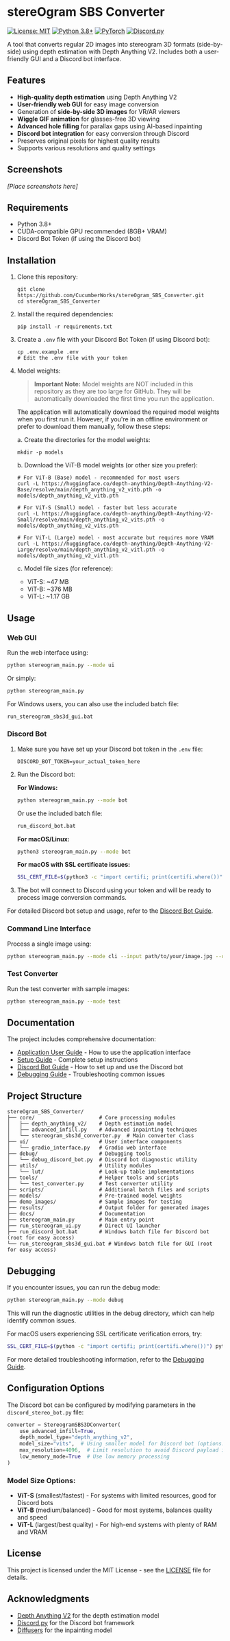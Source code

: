# stereOgram SBS Converter

[![License: MIT](https://img.shields.io/badge/License-MIT-yellow.svg)](https://opensource.org/licenses/MIT)
[![Python 3.8+](https://img.shields.io/badge/python-3.8+-blue.svg)](https://www.python.org/downloads/)
[![PyTorch](https://img.shields.io/badge/PyTorch-%23EE4C2C.svg?style=flat&logo=PyTorch&logoColor=white)](https://pytorch.org/)
[![Discord.py](https://img.shields.io/badge/discord.py-2.3.0+-blue.svg)](https://discordpy.readthedocs.io/)

A tool that converts regular 2D images into stereogram 3D formats (side-by-side) using depth estimation with Depth Anything V2. Includes both a user-friendly GUI and a Discord bot interface.

## Features

- **High-quality depth estimation** using Depth Anything V2
- **User-friendly web GUI** for easy image conversion
- Generation of **side-by-side 3D images** for VR/AR viewers
- **Wiggle GIF animation** for glasses-free 3D viewing
- **Advanced hole filling** for parallax gaps using AI-based inpainting
- **Discord bot integration** for easy conversion through Discord
- Preserves original pixels for highest quality results
- Supports various resolutions and quality settings

## Screenshots

*[Place screenshots here]*

## Requirements

- Python 3.8+
- CUDA-compatible GPU recommended (8GB+ VRAM)
- Discord Bot Token (if using the Discord bot)

## Installation

1. Clone this repository:
   ```
   git clone https://github.com/CucumberWorks/stereOgram_SBS_Converter.git
   cd stereOgram_SBS_Converter
   ```

2. Install the required dependencies:
   ```
   pip install -r requirements.txt
   ```

3. Create a `.env` file with your Discord Bot Token (if using Discord bot):
   ```
   cp .env.example .env
   # Edit the .env file with your token
   ```

4. Model weights:
   
   > **Important Note:** Model weights are NOT included in this repository as they are too large for GitHub. They will be automatically downloaded the first time you run the application.
   
   The application will automatically download the required model weights when you first run it. However, if you're in an offline environment or prefer to download them manually, follow these steps:
   
   a. Create the directories for the model weights:
   ```
   mkdir -p models
   ```
   
   b. Download the ViT-B model weights (or other size you prefer):
   ```
   # For ViT-B (Base) model - recommended for most users
   curl -L https://huggingface.co/depth-anything/Depth-Anything-V2-Base/resolve/main/depth_anything_v2_vitb.pth -o models/depth_anything_v2_vitb.pth
   
   # For ViT-S (Small) model - faster but less accurate
   curl -L https://huggingface.co/depth-anything/Depth-Anything-V2-Small/resolve/main/depth_anything_v2_vits.pth -o models/depth_anything_v2_vits.pth
   
   # For ViT-L (Large) model - most accurate but requires more VRAM
   curl -L https://huggingface.co/depth-anything/Depth-Anything-V2-Large/resolve/main/depth_anything_v2_vitl.pth -o models/depth_anything_v2_vitl.pth
   ```
   
   c. Model file sizes (for reference):
   - ViT-S: ~47 MB
   - ViT-B: ~376 MB
   - ViT-L: ~1.17 GB

## Usage

### Web GUI

Run the web interface using:

```bash
python stereogram_main.py --mode ui
```

Or simply:

```bash
python stereogram_main.py
```

For Windows users, you can also use the included batch file:
```bash
run_stereogram_sbs3d_gui.bat
```

### Discord Bot

1. Make sure you have set up your Discord bot token in the `.env` file:
   ```
   DISCORD_BOT_TOKEN=your_actual_token_here
   ```

2. Run the Discord bot:

   **For Windows:**
   ```bash
   python stereogram_main.py --mode bot
   ```
   Or use the included batch file:
   ```bash
   run_discord_bot.bat
   ```

   **For macOS/Linux:**
   ```bash
   python3 stereogram_main.py --mode bot
   ```
   
   **For macOS with SSL certificate issues:**
   ```bash
   SSL_CERT_FILE=$(python3 -c "import certifi; print(certifi.where())") python3 stereogram_main.py --mode bot
   ```

3. The bot will connect to Discord using your token and will be ready to process image conversion commands.

For detailed Discord bot setup and usage, refer to the [Discord Bot Guide](docs/DISCORD_BOT_README.md).

### Command Line Interface

Process a single image using:

```bash
python stereogram_main.py --mode cli --input path/to/your/image.jpg --output path/to/output/folder
```

### Test Converter

Run the test converter with sample images:

```bash
python stereogram_main.py --mode test
```

## Documentation

The project includes comprehensive documentation:

- [Application User Guide](docs/APP_GUIDE.md) - How to use the application interface
- [Setup Guide](docs/SETUP_GUIDE.md) - Complete setup instructions
- [Discord Bot Guide](docs/DISCORD_BOT_README.md) - How to set up and use the Discord bot
- [Debugging Guide](docs/DEBUGGING_GUIDE.md) - Troubleshooting common issues

## Project Structure

```
stereOgram_SBS_Converter/
├── core/                     # Core processing modules
│   ├── depth_anything_v2/    # Depth estimation model
│   ├── advanced_infill.py    # Advanced inpainting techniques
│   └── stereogram_sbs3d_converter.py  # Main converter class
├── ui/                       # User interface components
│   └── gradio_interface.py   # Gradio web interface
├── debug/                    # Debugging tools
│   └── debug_discord_bot.py  # Discord bot diagnostic utility
├── utils/                    # Utility modules
│   └── lut/                  # Look-up table implementations
├── tools/                    # Helper tools and scripts
│   └── test_converter.py     # Test converter utility
├── scripts/                  # Additional batch files and scripts
├── models/                   # Pre-trained model weights
├── demo_images/              # Sample images for testing
├── results/                  # Output folder for generated images
├── docs/                     # Documentation
├── stereogram_main.py        # Main entry point
├── run_stereogram_ui.py      # Direct UI launcher
├── run_discord_bot.bat       # Windows batch file for Discord bot (root for easy access)
└── run_stereogram_sbs3d_gui.bat # Windows batch file for GUI (root for easy access)
```

## Debugging

If you encounter issues, you can run the debug mode:

```bash
python stereogram_main.py --mode debug
```

This will run the diagnostic utilities in the debug directory, which can help identify common issues.

For macOS users experiencing SSL certificate verification errors, try:

```bash
SSL_CERT_FILE=$(python -c "import certifi; print(certifi.where())") python stereogram_main.py --mode bot
```

For more detailed troubleshooting information, refer to the [Debugging Guide](docs/DEBUGGING_GUIDE.md).

## Configuration Options

The Discord bot can be configured by modifying parameters in the `discord_stereo_bot.py` file:

```python
converter = StereogramSBS3DConverter(
    use_advanced_infill=True,
    depth_model_type="depth_anything_v2",
    model_size="vits",  # Using smaller model for Discord bot (options: vits, vitb, vitl)
    max_resolution=4096,  # Limit resolution to avoid Discord payload issues
    low_memory_mode=True  # Use low memory processing
)
```

### Model Size Options:

- **ViT-S** (smallest/fastest) - For systems with limited resources, good for Discord bots
- **ViT-B** (medium/balanced) - Good for most systems, balances quality and speed
- **ViT-L** (largest/best quality) - For high-end systems with plenty of RAM and VRAM

## License

This project is licensed under the MIT License - see the [LICENSE](LICENSE) file for details.

## Acknowledgments

- [Depth Anything V2](https://github.com/depth-anything/depth-anything) for the depth estimation model
- [Discord.py](https://github.com/Rapptz/discord.py) for the Discord bot framework
- [Diffusers](https://github.com/huggingface/diffusers) for the inpainting model
